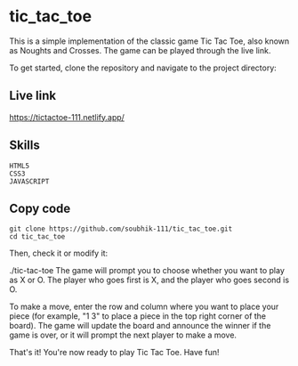 # tic_tac_toe
This is a simple implementation of the classic game Tic Tac Toe, also known as Noughts and Crosses. The game can be played through the live link.

To get started, clone the repository and navigate to the project directory:

## Live link
https://tictactoe-111.netlify.app/


## Skills
    HTML5
    CSS3
    JAVASCRIPT    

## Copy code
    git clone https://github.com/soubhik-111/tic_tac_toe.git
    cd tic_tac_toe
    
Then, check it or modify it:


./tic-tac-toe
The game will prompt you to choose whether you want to play as X or O. The player who goes first is X, and the player who goes second is O.

To make a move, enter the row and column where you want to place your piece (for example, "1 3" to place a piece in the top right corner of the board). The game will update the board and announce the winner if the game is over, or it will prompt the next player to make a move.

That's it! You're now ready to play Tic Tac Toe. Have fun!
